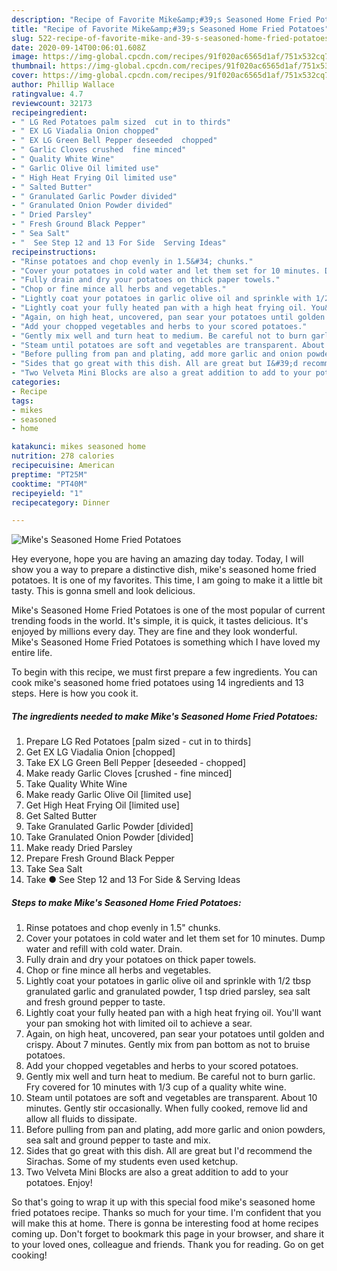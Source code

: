 ```yaml
---
description: "Recipe of Favorite Mike&amp;#39;s Seasoned Home Fried Potatoes"
title: "Recipe of Favorite Mike&amp;#39;s Seasoned Home Fried Potatoes"
slug: 522-recipe-of-favorite-mike-and-39-s-seasoned-home-fried-potatoes
date: 2020-09-14T00:06:01.608Z
image: https://img-global.cpcdn.com/recipes/91f020ac6565d1af/751x532cq70/mikes-seasoned-home-fried-potatoes-recipe-main-photo.jpg
thumbnail: https://img-global.cpcdn.com/recipes/91f020ac6565d1af/751x532cq70/mikes-seasoned-home-fried-potatoes-recipe-main-photo.jpg
cover: https://img-global.cpcdn.com/recipes/91f020ac6565d1af/751x532cq70/mikes-seasoned-home-fried-potatoes-recipe-main-photo.jpg
author: Phillip Wallace
ratingvalue: 4.7
reviewcount: 32173
recipeingredient:
- " LG Red Potatoes palm sized  cut in to thirds"
- " EX LG Viadalia Onion chopped"
- " EX LG Green Bell Pepper deseeded  chopped"
- " Garlic Cloves crushed  fine minced"
- " Quality White Wine"
- " Garlic Olive Oil limited use"
- " High Heat Frying Oil limited use"
- " Salted Butter"
- " Granulated Garlic Powder divided"
- " Granulated Onion Powder divided"
- " Dried Parsley"
- " Fresh Ground Black Pepper"
- " Sea Salt"
- "  See Step 12 and 13 For Side  Serving Ideas"
recipeinstructions:
- "Rinse potatoes and chop evenly in 1.5&#34; chunks."
- "Cover your potatoes in cold water and let them set for 10 minutes. Dump water and refill with cold water. Drain."
- "Fully drain and dry your potatoes on thick paper towels."
- "Chop or fine mince all herbs and vegetables."
- "Lightly coat your potatoes in garlic olive oil and sprinkle with 1/2 tbsp granulated garlic and granulated powder, 1 tsp dried parsley, sea salt and fresh ground pepper to taste."
- "Lightly coat your fully heated pan with a high heat frying oil. You&#39;ll want your pan smoking hot with limited oil to achieve a sear."
- "Again, on high heat, uncovered, pan sear your potatoes until golden and crispy. About 7 minutes. Gently mix from pan bottom as not to bruise potatoes."
- "Add your chopped vegetables and herbs to your scored potatoes."
- "Gently mix well and turn heat to medium. Be careful not to burn garlic. Fry covered for 10 minutes with 1/3 cup of a quality white wine."
- "Steam until potatoes are soft and vegetables are transparent. About 10 minutes. Gently stir occasionally. When fully cooked, remove lid and allow all fluids to dissipate."
- "Before pulling from pan and plating, add more garlic and onion powders, sea salt and ground pepper to taste and mix."
- "Sides that go great with this dish. All are great but I&#39;d recommend the Sirachas. Some of my students even used ketchup."
- "Two Velveta Mini Blocks are also a great addition to add to your potatoes. Enjoy!"
categories:
- Recipe
tags:
- mikes
- seasoned
- home

katakunci: mikes seasoned home 
nutrition: 278 calories
recipecuisine: American
preptime: "PT25M"
cooktime: "PT40M"
recipeyield: "1"
recipecategory: Dinner

---
```



![Mike&#39;s Seasoned Home Fried Potatoes](https://img-global.cpcdn.com/recipes/91f020ac6565d1af/751x532cq70/mikes-seasoned-home-fried-potatoes-recipe-main-photo.jpg)

Hey everyone, hope you are having an amazing day today. Today, I will show you a way to prepare a distinctive dish, mike&#39;s seasoned home fried potatoes. It is one of my favorites. This time, I am going to make it a little bit tasty. This is gonna smell and look delicious.

Mike&#39;s Seasoned Home Fried Potatoes is one of the most popular of current trending foods in the world. It's simple, it is quick, it tastes delicious. It's enjoyed by millions every day. They are fine and they look wonderful. Mike&#39;s Seasoned Home Fried Potatoes is something which I have loved my entire life.




To begin with this recipe, we must first prepare a few ingredients. You can cook mike&#39;s seasoned home fried potatoes using 14 ingredients and 13 steps. Here is how you cook it.

<!--inarticleads1-->

##### The ingredients needed to make Mike&#39;s Seasoned Home Fried Potatoes:

1. Prepare  LG Red Potatoes [palm sized - cut in to thirds]
1. Get  EX LG Viadalia Onion [chopped]
1. Take  EX LG Green Bell Pepper [deseeded - chopped]
1. Make ready  Garlic Cloves [crushed - fine minced]
1. Take  Quality White Wine
1. Make ready  Garlic Olive Oil [limited use]
1. Get  High Heat Frying Oil [limited use]
1. Get  Salted Butter
1. Take  Granulated Garlic Powder [divided]
1. Take  Granulated Onion Powder [divided]
1. Make ready  Dried Parsley
1. Prepare  Fresh Ground Black Pepper
1. Take  Sea Salt
1. Take  ● See Step 12 and 13 For Side &amp; Serving Ideas




<!--inarticleads2-->

##### Steps to make Mike&#39;s Seasoned Home Fried Potatoes:

1. Rinse potatoes and chop evenly in 1.5&#34; chunks.
1. Cover your potatoes in cold water and let them set for 10 minutes. Dump water and refill with cold water. Drain.
1. Fully drain and dry your potatoes on thick paper towels.
1. Chop or fine mince all herbs and vegetables.
1. Lightly coat your potatoes in garlic olive oil and sprinkle with 1/2 tbsp granulated garlic and granulated powder, 1 tsp dried parsley, sea salt and fresh ground pepper to taste.
1. Lightly coat your fully heated pan with a high heat frying oil. You&#39;ll want your pan smoking hot with limited oil to achieve a sear.
1. Again, on high heat, uncovered, pan sear your potatoes until golden and crispy. About 7 minutes. Gently mix from pan bottom as not to bruise potatoes.
1. Add your chopped vegetables and herbs to your scored potatoes.
1. Gently mix well and turn heat to medium. Be careful not to burn garlic. Fry covered for 10 minutes with 1/3 cup of a quality white wine.
1. Steam until potatoes are soft and vegetables are transparent. About 10 minutes. Gently stir occasionally. When fully cooked, remove lid and allow all fluids to dissipate.
1. Before pulling from pan and plating, add more garlic and onion powders, sea salt and ground pepper to taste and mix.
1. Sides that go great with this dish. All are great but I&#39;d recommend the Sirachas. Some of my students even used ketchup.
1. Two Velveta Mini Blocks are also a great addition to add to your potatoes. Enjoy!




So that's going to wrap it up with this special food mike&#39;s seasoned home fried potatoes recipe. Thanks so much for your time. I'm confident that you will make this at home. There is gonna be interesting food at home recipes coming up. Don't forget to bookmark this page in your browser, and share it to your loved ones, colleague and friends. Thank you for reading. Go on get cooking!
